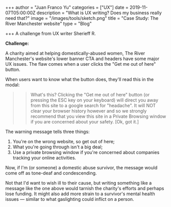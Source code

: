 +++
author = "Juan Franco Yu"
categories = ["UX"]
date = 2019-11-07T05:00:00Z
description = "What is UX writing? Does my business really need that?"
image = "/images/tools/sketch.png"
title = "Case Study: The River Manchester website"
type = "Blog"

+++
A challenge from UX writer Sherieff R.

**Challenge:**  
   
A charity aimed at helping domestically-abused women, The River Manchester's website's lower banner CTA and headers have some major UX issues. The flaw comes when a user clicks the "Get me out of here" button.  
   
When users want to know what the button does, they'll read this in the modal:  
   
 >> What's this? Clicking the "Get me out of here" button (or pressing the ESC key on your keyboard) will direct you away from this site to a google search for "headache". It will NOT clear your browser history however and so we strongly recommend that you view this site in a Private Browsing window if you are concerned about your safety. \[Ok, got it.\]  
   
   
The warning message tells three things:  
   
 1. You're on the wrong website, so get out of here;  
 2. What you're going through isn't a big deal;  
 3. Use a private browsing window if you're concerned about companies tracking your online activities.  
   
Now, if I'm (or someone) a domestic abuse survivor, the message would come off as tone-deaf and condescending.  
   
Not that I'd want to wish ill to their cause, but writing something like a message like the one above would tarnish the charity's efforts and perhaps lose funding. It might also add more strain to a survivor's mental health issues — similar to what gaslighting could inflict on a person.